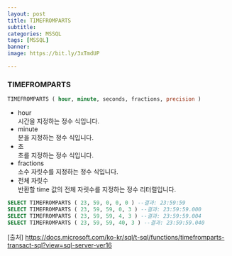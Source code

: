 ```yaml
---
layout: post
title: TIMEFROMPARTS
subtitle: 
categories: MSSQL
tags: [MSSQL]
banner:
image: https://bit.ly/3xTmdUP

---
```

### TIMEFROMPARTS
~~~sql
TIMEFROMPARTS ( hour, minute, seconds, fractions, precision )
~~~
- hour  
시간을 지정하는 정수 식입니다.
- minute  
분을 지정하는 정수 식입니다.
- 초  
초를 지정하는 정수 식입니다.
- fractions  
소수 자릿수를 지정하는 정수 식입니다.
- 전체 자릿수  
반환할 time 값의 전체 자릿수를 지정하는 정수 리터럴입니다.
~~~sql
SELECT TIMEFROMPARTS ( 23, 59, 0, 0, 0 ) --결과: 23:59:59
SELECT TIMEFROMPARTS ( 23, 59, 59, 0, 3 ) --결과: 23:59:59.000
SELECT TIMEFROMPARTS ( 23, 59, 59, 4, 3 ) --결과: 23:59:59.004
SELECT TIMEFROMPARTS ( 23, 59, 59, 40, 3 ) --결과: 23:59:59.040
~~~



[출처] https://docs.microsoft.com/ko-kr/sql/t-sql/functions/timefromparts-transact-sql?view=sql-server-ver16

